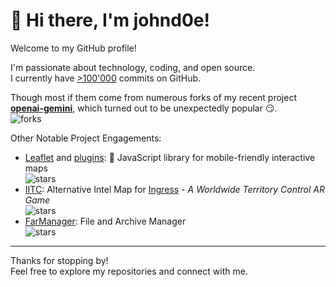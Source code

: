 # 👋 Hi there, I'm johnd0e!

Welcome to my GitHub profile!  
    
I'm passionate about technology, coding, and open source.  
I currently have [>100'000](https://github.com/search?q=author%3Ajohnd0e+&type=commits) commits on GitHub.

Though most if them come from numerous forks of my recent project [**openai-gemini**](/PublicAffairs/openai-gemini), which turned out to be unexpectedly popular :smirk:.  
![forks](https://img.shields.io/github/forks/PublicAffairs/openai-gemini)

Other Notable Project Engagements:

- [Leaflet](https://github.com/Leaflet/Leaflet) and [plugins](https://github.com/shramov/leaflet-plugins): 🍃 JavaScript library for mobile-friendly interactive maps  
  ![stars](https://img.shields.io/github/stars/Leaflet/Leaflet)
- [IITC](https://github.com/IITC-CE/ingress-intel-total-conversion): Alternative Intel Map for [Ingress](https://ingress.com/) - _A Worldwide Territory Control AR Game_  
  ![stars](https://img.shields.io/github/stars/IITC-CE/ingress-intel-total-conversion)
- [FarManager](https://github.com/FarGroup/FarManager/): File and Archive Manager  
  ![stars](https://img.shields.io/github/stars/FarGroup/FarManager)

---

Thanks for stopping by!  
Feel free to explore my repositories and connect with me.

